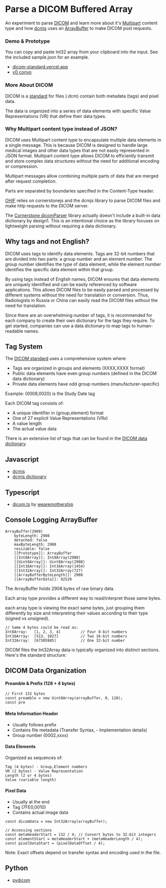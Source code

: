 # Parse a DICOM Buffered Array

An experiment to parse [DICOM](https://www.dicomstandard.org/about) and learn more about it's [Multipart](https://dicom.nema.org/medical/dicom/current/output/chtml/part18/sect_8.7.html) content type and how [dcmjs](https://github.com/dcmjs-org/dcmjs) uses an [ArrayBuffer](https://developer.mozilla.org/en-US/docs/Web/JavaScript/Reference/Global_Objects/ArrayBuffer) to make DICOM post requests.

### Demo & Prototype

You can copy and paste Int32 array from your clipboard into the input. See the included sample.json for an example.

- [dicom-standard.vercel.app](https://dicom-standard.vercel.app/)
- [v0 convo](https://v0.dev/chat/XB512mtnRje?b=b_qDriYBBHbbZ)

### More About DICOM

DICOM is a [standard](https://www.dicomstandard.org/current) for files (.dcm) contain both metadata (tags) and pixel data.

The data is organized into a series of data elements with specific Value Representations (VR) that define their data types.

### Why Multipart content type instead of JSON?

DICOM uses Multipart content type to encapsulate multiple data elements in a single message. This is because DICOM is designed to handle large medical images and other data types that are not easily represented in JSON format. Multipart content type allows DICOM to efficiently transmit and store complex data structures without the need for additional encoding or compression.

Multipart messages allow combining multiple parts of data that are merged after request completion.

Parts are separated by boundaries specified in the Content-Type header.

[OHIF](https://ohif.org/) relies on cornerstonejs and the dcmjs library to parse DICOM files and make http requests to the DICOM server.

The [Cornerstone dicomParser](https://github.com/cornerstonejs/dicomParser) library actually doesn't include a built-in data dictionary by design1. This is an intentional choice as the library focuses on lightweight parsing without requiring a data dictionary.

## Why tags and not English?

DICOM uses tags to identify data elements. Tags are 32-bit numbers that are divided into two parts: a group number and an element number. The group number identifies the type of data element, while the element number identifies the specific data element within that group.

By using tags instead of English names, DICOM ensures that data elements are uniquely identified and can be easily referenced by software applications. This allows DICOM files to be easily parsed and processed by different systems without the need for translation or conversion. Thus, Radiologists in Russia or China can easily read the DICOM files without the need for translation.

Since there are an overwhelming number of tags, it is recommended for each company to create their own dictionary for the tags they require. To get started, companies can use a data dictionary to map tags to human-readable names.

## Tag System

The [DICOM standard](https://en.wikipedia.org/wiki/DICOM) uses a comprehensive system where:

- Tags are organized in groups and elements (XXXX,XXXX format)
- Public data elements have even group numbers (defined in the DICOM data dictionary)
- Private data elements have odd group numbers (manufacturer-specific)

Example: (0008,0020) is the Study Date tag

Each DICOM tag consists of:

- A unique identifier in (group,element) format
- One of 27 explicit Value Representations (VRs)
- A value length
- The actual value data

There is an extensive list of tags that can be found in the [DICOM data dictionary](https://www.dicomlibrary.com/dicom/dicom-tags/).

## Javascript

- [dcmjs](https://github.com/dcmjs-org/dcmjs)
- [dcmjs dictionary](https://github.com/dcmjs-org/dcmjs/blob/6840af9d20333144675227b7006772a3a1b84e46/src/dictionary.js)

## Typescript

- [dicom.ts](https://github.com/wearemothership/dicom.ts) by [wearemothership](https://wearemothership.com/)

## Console Logging ArrayBuffer

```
ArrayBuffer(2908)
    byteLength: 2908
    detached: false
    maxByteLength: 2908
    resizable: false
    [[Prototype]]: ArrayBuffer
    [[Int8Array]]: Int8Array(2908)
    [[Uint8Array]]: Uint8Array(2908)
    [[Int16Array]]: Int16Array(1454)
    [[Int32Array]]: Int32Array(727)
    [[ArrayBufferByteLength]]: 2908
    [[ArrayBufferData]]: 92529
```

The ArrayBuffer holds 2908 bytes of raw binary data.

Each array type provides a different way to read/interpret those same bytes.

each array type is viewing the exact same bytes, just grouping them differently by size and interpreting their values according to their type (signed vs unsigned).

```
// Same 4 bytes could be read as:
Int8Array:   [1, 2, 3, 4]         // Four 8-bit numbers
Int16Array:  [513, 1027]          // Two 16-bit numbers
Int32Array:  [67305985]           // One 32-bit number
```

DICOM files the Int32Array data is typically organized into distinct sections. Here's the standard structure:

## DICOM Data Organization

#### Preamble & Prefix (128 + 4 bytes)

```
// First 132 bytes
const preamble = new Uint8Array(arrayBuffer, 0, 128);
const pre
```

#### Meta Information Header

- Usually follows prefix
- Contains file metadata (Transfer Syntax, - Implementation details)
- Group number (0002,xxxx)

#### Data Elements

Organized as sequences of:

```
Tag (4 bytes) - Group,Element numbers
VR (2 bytes) - Value Representation
Length (2 or 4 bytes)
Value (variable length)

```

#### Pixel Data

- Usually at the end
- Tag (7FE0,0010)
- Contains actual image data

```
const dicomData = new Int32Array(arrayBuffer);

// Accessing sections
const metaHeaderStart = 132 / 4; // Convert bytes to 32-bit integers
const elementStart = metaHeaderStart + (metaHeaderLength / 4);
const pixelDataStart = (pixelDataOffset / 4);
```

Note: Exact offsets depend on transfer syntax and encoding used in the file.

## Python

- [pydicom](https://github.com/pydicom/pydicom)
